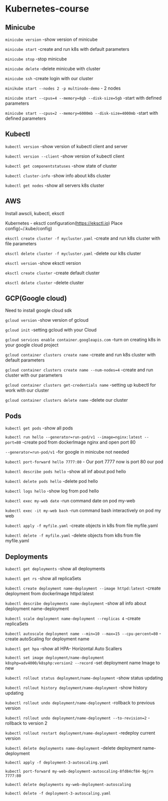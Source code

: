 # Kubernetes-course

## Minicube

`minicube version`   -show version of minicube

`minicube start`     -create and run k8s with default parameters

`minicube stop`      -stop minicube

`minicube delete`    -delete minicube with cluster

`minicube ssh`      -create login with our cluster

`minikube start --nodes 2 -p multinode-demo`  - 2 nodes

`minicube start --cpus=4 --memory=8gb --disk-size=5gb`       -start with defined parameters

`minicube start --cpus=2 --memory=6000mb --disk-size=4000mb` -start with defined parameters

## Kubectl

`kubectl version`              -show version of kubectl client and server

`kubectl version --client`     -show version of kubectl client

`kubectl get componentstatuses` -show state of cluster

`kubectl cluster-info`          -show info about k8s cluster

`kubectl get nodes`             -show  all servers k8s cluster

## AWS

Install awscli, kubectl, eksctl

Kubernetes - eksctl configuration(https://eksctl.io) Place config(~/.kube/config)

`eksctl create cluster -f mycluster.yaml`    -create and run k8s cluster with file parameters

`eksctl delete cluster -f mycluster.yaml`    -delete our k8s cluster

`eksctl version`                             -show eksctl version

`eksctl create cluster`                      -create default cluster

`eksctl delete cluster`                      -delete cluster

## GCP(Google cloud)

Need to install google cloud sdk

`gcloud version`                                   -show version of gcloud

`gcloud init`                                      -setting gcloud with your Cloud

`gcloud services enable container.googleapis.com`  -turn on creating k8s in your google cloud project

`gcloud container clusters create name`            -create and run k8s cluster with default parameters

`gcloud container clusters create name --num-nodes=4` -create and run cluster with our parameters

`gcloud container clusters get-credentials name`     -setting up kubectl for work with our cluster

`gcloud container clusters delete name`              -delete our cluster

## Pods

`kubectl get pods`    -show all pods

`kubectl run hello --generator=run-pod/v1 --image=nginx:latest --port=80` -create pod from dockerImage nginx and open port 80

` --generator=run-pod/v1 ` -for google in minicube not needed

`kubectl port-forward hello 7777:80` - Our port 7777 now is port 80 our pod

`kubectl describe pods hello` -show all inf about pod hello

`kubectl delete pods hello`  -delete pod hello

`kubectl logs hello` -show log from pod hello

`kubectl exec my-web date` -run command date on pod my-web

`kubectl exec -it my-web bash` -run command bash interactively on pod my web

`kubectl apply -f myfile.yaml` -create objects in k8s from file myfile.yaml

`kubectl delete -f myfile.yaml` -delete objects from k8s from file myfile.yaml


## Deployments

`kubectl get deployments`    -show all deployments

`kubectl get rs`    -show all replicaSets

`kubectl create deployment name-deployment --image httpd:latest`    -create deployment from dockerImage httpd:latest

`kubectl describe deployments name-deployment`    -show all info about deployment name-deployment

`kubectl scale deployment name-deployment --replicas 4`    -create replicaSets

`kubectl autoscale deployment name --min=10 --max=15 --cpu-percent=80`    -create autoScaling for deployment name

`kubectl get hpa`    -show all HPA- Horizontal Auto Scallers

`kubectl set image deployment/name-deployment k8sphp=adv4000/k8sphp:version2 --record`    -set deployment name Image to new

`kubectl rollout status deployment/name-deployment`    -show status updating

`kubectl rollout history deployment/name-deployment`    -show history updating

`kubectl rollout undo deployment/name-deployment`    -rollback to previous version

`kubectl rollout undo deployment/name-deployment --to-revision=2`    -rollback to version 2

`kubectl rollout restart deployment/name-deployment`    -redeploy current version

`kubectl delete deployments name-deployment`    -delete deployment name-deployment

`kubectl apply -f deployment-3-autoscaling.yaml`

`kubectl port-forward my-web-deployment-autoscaling-8fd84cf84-9gjrn 7777:80`

`kubectl delete deployments my-web-deployment-autoscaling`

`kubectl delete -f deployment-3-autoscaling.yaml`
